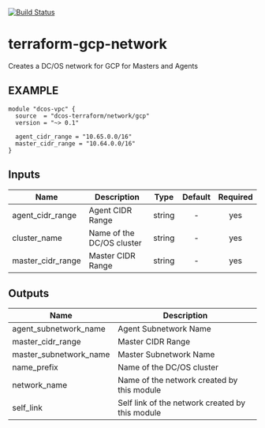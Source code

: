 [![Build Status](https://jenkins-terraform.mesosphere.com/service/dcos-terraform-jenkins/job/dcos-terraform/job/terraform-gcp-network/job/master/badge/icon)](https://jenkins-terraform.mesosphere.com/service/dcos-terraform-jenkins/job/dcos-terraform/job/terraform-gcp-network/job/master/)
#  terraform-gcp-network

Creates a DC/OS network for GCP for Masters and Agents

## EXAMPLE

```hcl
module "dcos-vpc" {
  source  = "dcos-terraform/network/gcp"
  version = "~> 0.1"

  agent_cidr_range = "10.65.0.0/16"
  master_cidr_range = "10.64.0.0/16"
}
```


## Inputs

| Name | Description | Type | Default | Required |
|------|-------------|:----:|:-----:|:-----:|
| agent_cidr_range | Agent CIDR Range | string | - | yes |
| cluster_name | Name of the DC/OS cluster | string | - | yes |
| master_cidr_range | Master CIDR Range | string | - | yes |

## Outputs

| Name | Description |
|------|-------------|
| agent_subnetwork_name | Agent Subnetwork Name |
| master_cidr_range | Master CIDR Range |
| master_subnetwork_name | Master Subnetwork Name |
| name_prefix | Name of the DC/OS cluster |
| network_name | Name of the network created by this module |
| self_link | Self link of the network created by this module |

